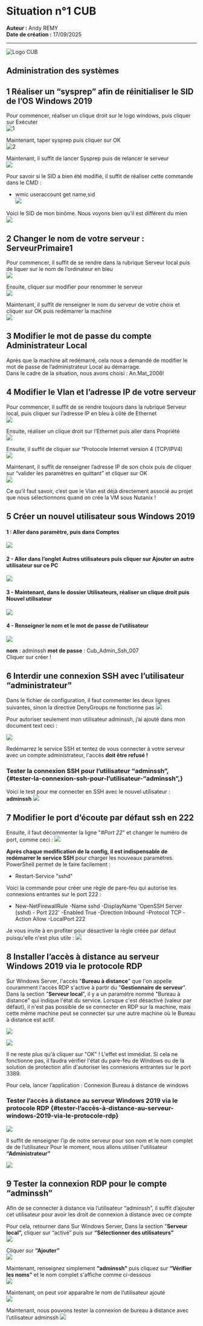 # Situation n°1 CUB

**Auteur :** Andy REMY  
**Date de création :** 17/09/2025  

---
![Logo CUB](../../media/CUB.png)

## Administration des systèmes

## 1 Réaliser un “sysprep” afin de réinitialiser le SID de l’OS Windows 2019

Pour commencer, réaliser un clique droit sur le logo windows, puis cliquer sur Exécuter  
![1](../../media/s1-1.png)

Maintenant, taper sysprep puis cliquer sur OK  
![2](../../media/s1-2.png)

Maintenant, il suffit de lancer Sysprep puis de relancer le serveur  
![](../../media/s1-3.png)

Pour savoir si le SID a bien été modifié, il suffit de réaliser cette commande dans le CMD :   
- wmic useraccount get name,sid  
![](../../media/s1-4.png)

Voici le SID de mon binôme. Nous voyons bien qu’il est différent du mien  
![](../../media/s1-5.png)

## 2 Changer le nom de votre serveur : ServeurPrimaire1

Pour commencer, il suffit de se rendre dans la rubrique Serveur local puis de liquer sur le nom de l’ordinateur en bleu  
![](../../media/s1-6.png)

Ensuite, cliquer sur modifier pour renommer le serveur  
![](../../media/s1-7.png) 

Maintenant, il suffit de renseigner le nom du serveur de votre choix et cliquer sur OK puis redémarrer la machine  
![](../../media/s1-8.png)

## 3 Modifier le mot de passe du compte Administrateur Local

Après que la machine ait redémarré, cela nous a demandé de modifier le mot de passe de l’administrateur Local au démarrage.   
Dans le cadre de la situation, nous avons choisi : An.Mat\_2006\!

## 4 Modifier le Vlan et l’adresse IP de votre serveur

Pour commencer, il suffit de se rendre toujours dans la rubrique Serveur local, puis cliquer sur l’adresse IP en bleu à côté de Ethernet  
![](../../media/s1-9.png)

Ensuite, réaliser un clique droit sur l’Ethernet puis aller dans Propriété  
![](../../media/s1-10.png)

Ensuite, il suffit de cliquer sur “Protocole Internet version 4 (TCP/IPV4)  
![](../../media/s1-11.png)

Maintenant, il suffit de renseigner l’adresse IP de son choix puis de cliquer sur “valider les paramètres en quittant” et cliquer sur OK  
![](../../media/s1-12.png)

Ce qu’il faut savoir, c’est que le Vlan est déjà directement associé au projet que nous sélectionnons quand on crée la VM sous Nutanix \!

## 5 Créer un nouvel utilisateur sous Windows 2019

#### 1 : Aller dans paramètre, puis dans Comptes  
![](../../media/s1-13.png)

#### 2 \- Aller dans l’onglet Autres utilisateurs puis cliquer sur Ajouter un autre utilisateur sur ce PC  
![](../../media/s1-14.png) 

#### 3 \- Maintenant, dans le dossier Utilisateurs, réaliser un clique droit puis Nouvel utilisateur

![](../../media/s1-15.png) 

#### 4 \- Renseigner le nom et le mot de passe de l’utilisateur  
![](../../media/s1-16.png)

**nom** : adminssh       **mot de passe** : Cub\_Admin\_Ssh\_007  
Cliquer sur créer \!

## 6 Interdir une connexion SSH avec l’utilisateur “administrateur"

Dans le fichier de configuration, il faut commenter les deux lignes suivantes, sinon la directive DenyGroups ne fonctionne pas 
![](../../media/s1-17(1).png) 

Pour autoriser seulement mon utilisateur adminssh, j’ai ajouté dans mon document text ceci : 
 
![](../../media/s1-18(2).png)

Redémarrez le service SSH et tentez de vous connecter à votre serveur avec un compte administrateur, l'accès **doit être refusé \!**

### **Tester la connexion SSH pour l’utilisateur “adminssh”,** {#tester-la-connexion-ssh-pour-l’utilisateur-“adminssh”,}

Voici le test pour me connecter en SSH avec le nouvel utilisateur : **adminssh**
![](../../media/s1-17.png)

## 7 Modifier le port d’écoute par défaut ssh en 222

Ensuite, il faut décommenter la ligne "*\#Port 22*" et changer le numéro de port, comme ceci :
![](../../media/s1-18.png)

**Après chaque modification de la config, il est indispensable de redémarrer le service SSH** pour charger les nouveaux paramètres. PowerShell permet de le faire facilement :

- Restart-Service "sshd"

Voici la commande pour créer une règle de pare-feu qui autorise les connexions entrantes sur le port 222 :

- New-NetFirewallRule \-Name sshd \-DisplayName 'OpenSSH Server (sshd) \- Port 222' \-Enabled True \-Direction Inbound \-Protocol TCP \-Action Allow \-LocalPort 222

Je vous invite à en profiter pour désactiver la règle créée par défaut puisqu'elle n'est plus utile :
![](../../media/s1-19.png)

## 8 Installer l’accès à distance au serveur Windows 2019 via le protocole RDP

Sur Windows Server, l'accès "**Bureau à distance**" que l'on appelle couramment l'accès RDP s'active à partir du "**Gestionnaire de serveur**". Dans la section "**Serveur local**", il y a un paramètre nommé "Bureau à distance" qui indique l'état du service. Lorsque c'est désactivé (valeur par défaut), il n'est pas possible de se connecter en RDP sur la machine, mais cette même machine peut se connecter sur une autre machine où le Bureau à distance est actif.

![](../../media/s1-20.png)

![](../../media/s1-21.png)

Il ne reste plus qu'à cliquer sur "OK" \! L'effet est immédiat. Si cela ne fonctionne pas, il faudra vérifier l'état du pare-feu de Windows ou de la solution de protection afin d'autoriser les connexions entrantes sur le port 3389\.

Pour cela, lancer l’application : Connexion Bureau à distance de windows

### **Tester l’accès à distance au serveur Windows 2019 via le protocole RDP** {#tester-l’accès-à-distance-au-serveur-windows-2019-via-le-protocole-rdp}
![](../../media/s1-22.png)

Il suffit de renseigner l’ip de notre serveur pour son nom et le nom complet de de l’utilisateur
Pour le moment, nous allons utiliser l'utilisateur **“Administrateur”**

![](../../media/s1-23.png)

## 9 Tester la connexion RDP pour le compte “adminssh”

Afin de se connecter à distance via l’utilisateur “adminssh”, il suffit d’ajouter cet utilisateur pour avoir les droit de connexion à distance avec ce compte

Pour cela, retourner dans Sur Windows Server, Dans la section "**Serveur local”,** cliquer sur “activé” puis sur **“**S**électionner des utilisateurs”**  
![](../../media/s1-24.png)

Cliquer sur **“Ajouter”**  
![](../../media/s1-25.png)

Maintenant, renseignez simplement **“adminssh”** puis cliquez sur **“Vérifier les noms”** et le nom complet s'affiche comme ci-dessous  
![](../../media/s1-26.png)

Maintenant, on peut voir apparaître le nom de l’utilisateur ajouté  
![](../../media/s1-27.png)

Maintenant, nous pouvons tester la connexion de bureau à distance avec l’utilisateur adminssh
![](../../media/s1-28.png)
